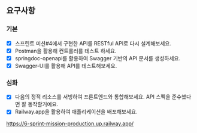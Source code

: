 ## 요구사항

### 기본
- [x] 스프린트 미션#4에서 구현한 API를 RESTful API로 다시 설계해보세요. 
- [x] Postman을 활용해 컨트롤러를 테스트 하세요. 
- [x] springdoc-openapi를 활용하여 Swagger 기반의 API 문서를 생성하세요.
- [x] Swagger-UI를 활용해 API를 테스트해보세요.

### 심화
- [x] 다음의 정적 리소스를 서빙하여 프론트엔드와 통합해보세요. API 스펙을 준수했다면 잘 동작할거예요.
- [x] Railway.app을 활용하여 애플리케이션을 배포해보세요.

https://6-sprint-mission-production.up.railway.app/